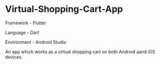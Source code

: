 # Virtual-Shopping-Cart-App
Framework - Flutter 

Language - Dart

Environment - Android Studio

An app which works as a virtual shopping cart on both Android aand iOS devices.

